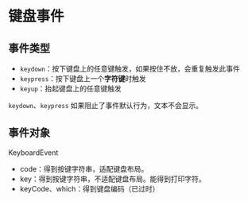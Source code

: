 # 键盘事件

## 事件类型

- `keydown`：按下键盘上的任意键触发，如果按住不放，会重复触发此事件
- `keypress`：按下键盘上一个**字符键**时触发
- `keyup`：抬起键盘上的任意键触发


`keydown`、`keypress` 如果阻止了事件默认行为，文本不会显示。

## 事件对象

KeyboardEvent

- code：得到按键字符串，适配键盘布局。
- key：得到按键字符串，不适配键盘布局。能得到打印字符。
- keyCode、which：得到键盘编码（已过时）


